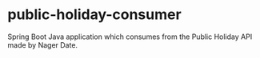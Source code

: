 # public-holiday-consumer
Spring Boot Java application which consumes from the Public Holiday API made by Nager Date.
